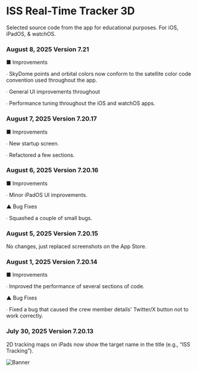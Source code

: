 # ISS Real-Time Tracker 3D
Selected source code from the app for educational purposes.
For iOS, iPadOS, & watchOS.

### August 8, 2025 Version 7.21
■ Improvements

∙ SkyDome points and orbital colors now conform to the satellite color code convention used throughout the app.

∙ General UI improvements throughout

∙ Performance tuning throughout the iOS and watchOS apps.

### August 7, 2025 Version 7.20.17
■ Improvements

∙ New startup screen.

∙ Refactored a few sections.

### August 6, 2025 Version 7.20.16
■ Improvements

∙ Minor iPadOS UI improvements.

▲ Bug Fixes

∙ Squashed a couple of small bugs.

### August 5, 2025 Version 7.20.15
No changes, just replaced screenshots on the App Store.

### August 1, 2025 Version 7.20.14
■ Improvements

∙ Improved the performance of several sections of code.

▲ Bug Fixes

∙ Fixed a bug that caused the crew member details' Twitter/X button not to work correctly.

### July 30, 2025 Version 7.20.13
2D tracking maps on iPads now show the target name in the title (e.g., “ISS Tracking”).

![Banner](https://github.com/MDStebel/ISS-Real-Time-Tracker-3D-Public/blob/a65cc29d34eca2d13f910746b8e7fc1ab198a94c/Banner%20-%20ISS%20Real-Time%20Tracker%203D.png "ISS Real-Time Tracker 3D Screen Shots")
